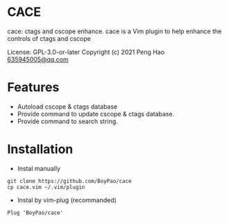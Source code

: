 # CACE
cace: ctags and cscope enhance.
cace is a Vim plugin to help enhance the controls of ctags and cscope

License: GPL-3.0-or-later
Copyright (c) 2021 Peng Hao <635945005@qq.com>

# Features
- Autoload cscope & ctags database
- Provide command to update cscope & ctags database.
- Provide command to search string.

# Installation
- Instal manually
```
git clone https://github.com/BoyPao/cace
cp cace.vim ~/.vim/plugin
```
- Instal by vim-plug (recommanded)
```
Plug 'BoyPao/cace'
```
